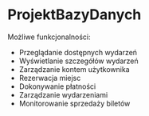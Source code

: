 # ProjektBazyDanych

Możliwe funkcjonalności:
- Przeglądanie dostępnych wydarzeń
- Wyświetlanie szczegółów wydarzeń
- Zarządzanie kontem użytkownika
- Rezerwacja miejsc
- Dokonywanie płatności
- Zarządzanie wydarzeniami
- Monitorowanie sprzedaży biletów
